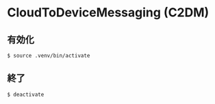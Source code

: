 # CloudToDeviceMessaging (C2DM)

## 有効化
```
$ source .venv/bin/activate
```

## 終了
```
$ deactivate
```
